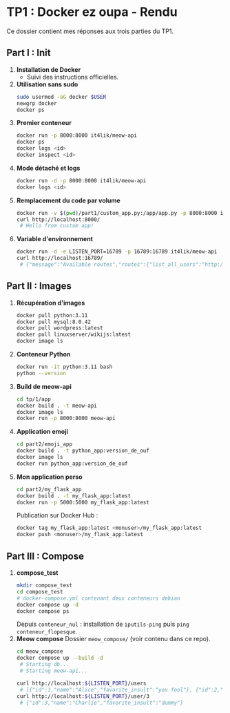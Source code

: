 # TP1 : Docker ez oupa - Rendu

Ce dossier contient mes réponses aux trois parties du TP1.

## Part I : Init

1. **Installation de Docker**
   - Suivi des instructions officielles.
2. **Utilisation sans sudo**
   ```bash
   sudo usermod -aG docker $USER
   newgrp docker
   docker ps
   ```
3. **Premier conteneur**
   ```bash
   docker run -p 8000:8000 it4lik/meow-api
   docker ps
   docker logs <id>
   docker inspect <id>
   ```
4. **Mode détaché et logs**
   ```bash
   docker run -d -p 8000:8000 it4lik/meow-api
   docker logs <id>
   ```
5. **Remplacement du code par volume**
   ```bash
   docker run -v $(pwd)/part1/custom_app.py:/app/app.py -p 8000:8000 it4lik/meow-api
   curl http://localhost:8000/
    # Hello from custom app!
   ```
6. **Variable d'environnement**
   ```bash
   docker run -d -e LISTEN_PORT=16789 -p 16789:16789 it4lik/meow-api
   curl http://localhost:16789/
    # {"message":"Available routes","routes":{"list_all_users":"http://localhost:16789/users","get_user_by_id":"http://localhost:16789/user/1"}}
   ```

## Part II : Images

1. **Récupération d'images**
   ```bash
   docker pull python:3.11
   docker pull mysql:8.0.42
   docker pull wordpress:latest
   docker pull linuxserver/wikijs:latest
   docker image ls
   ```
2. **Conteneur Python**
   ```bash
   docker run -it python:3.11 bash
   python --version
   ```
3. **Build de meow-api**
   ```bash
   cd tp/1/app
   docker build . -t meow-api
   docker image ls
   docker run -p 8000:8000 meow-api
   ```
4. **Application emoji**
   ```bash
   cd part2/emoji_app
   docker build . -t python_app:version_de_ouf
   docker image ls
   docker run python_app:version_de_ouf
   ```
5. **Mon application perso**
   ```bash
   cd part2/my_flask_app
   docker build . -t my_flask_app:latest
   docker run -p 5000:5000 my_flask_app:latest
   ```
   Publication sur Docker Hub :
   ```bash
   docker tag my_flask_app:latest <monuser>/my_flask_app:latest
   docker push <monuser>/my_flask_app:latest
   ```

## Part III : Compose

1. **compose\_test**
   ```bash
   mkdir compose_test
   cd compose_test
   # docker-compose.yml contenant deux conteneurs debian
   docker compose up -d
   docker compose ps
   ```
   Depuis `conteneur_nul` : installation de `iputils-ping` puis `ping conteneur_flopesque`.
2. **Meow compose**
   Dossier `meow_compose/` (voir contenu dans ce repo).
   ```bash
   cd meow_compose
   docker compose up --build -d
    # Starting db...
    # Starting meow-api...

   curl http://localhost:${LISTEN_PORT}/users
    # [{"id":1,"name":"Alice","favorite_insult":"you fool"}, {"id":2,"name":"Bob","favorite_insult":"clown"}, {"id":3,"name":"Charlie","favorite_insult":"dummy"}, {"id":4,"name":"Diana","favorite_insult":"nerd"}, {"id":5,"name":"Eve","favorite_insult":"baka"}]
   curl http://localhost:${LISTEN_PORT}/user/3
    # {"id":3,"name":"Charlie","favorite_insult":"dummy"}
   ```
